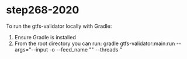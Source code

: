 # step268-2020

To run the gtfs-validator locally with Gradle: 
1. Ensure Gradle is installed
2. From the root directory you can run: 
    gradle gtfs-validator:main:run --args="--input <path to zip input file> -o <path to directory to store output> --feed_name "<name in form ab-abc>" --threads <num threads>"
    
